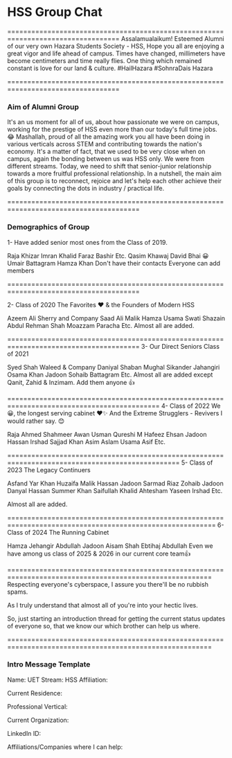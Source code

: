 # HSS Group Chat
==================================================================================
Assalamualaikum!
Esteemed Alumni of our very own Hazara Students Society - HSS,
Hope you all are enjoying a great vigor and life ahead of campus. 
Times have changed, millimeters have become centimeters and time really flies.
One thing which remained constant is love for our land & culture.
#HailHazara
#SohnraDais Hazara

==================================================================================

### Aim of Alumni Group

It's an us moment for all of us, about how passionate we were on campus, working for the prestige of HSS even more than our today's full time jobs. 😂
Mashallah, proud of all the amazing work you all have been doing in various verticals across STEM and contributing towards the nation's economy.
It's a matter of fact, that we used to be very close when on campus, again the bonding between us was HSS only. We were from different streams.
Today, we need to shift that senior-junior relationship towards a more fruitful professional relationship.
In a nutshell, the main aim of this group is to reconnect, rejoice and let's help each other achieve their goals by connecting the dots in industry / practical life.

=======================================================================================

### Demographics of Group

1- Have added senior most ones from the Class of 2019.

Raja Khizar
Imran Khalid
Faraz Bashir
Etc.
Qasim Khawaj
David Bhai 😀
Umair Battagram
Hamza Khan
Don't have their contacts
Everyone can add members

=======================================================================================

2- Class of 2020 The Favorites ❤ & the Founders of Modern HSS

Azeem Ali Sherry and Company
Saad Ali Malik
Hamza
Usama Swati
Shazain
Abdul Rehman Shah 
Moazzam Paracha
Etc.
Almost all are added.

=======================================================================================
3- Our Direct Seniors Class of 2021

Syed Shah Waleed & Company
Daniyal
Shaban Mughal
Sikander Jahangiri
Osama Khan Jadoon
Sohaib Battagram
Etc.
Almost all are added except
Qanit, Zahid & Inzimam.
Add them anyone 👍

============================================================================================
4- Class of 2022
We 😀,  the longest serving cabinet ❤✨
And the Extreme Strugglers - Revivers I would rather say. 😊

Raja Ahmed
Shahmeer Awan
Usman Qureshi
M Hafeez
Ehsan Jadoon
Hassan Irshad
Sajjad Khan
Asim Aslam 
Usama Asif
Etc.

=================================================================================================
5- Class of 2023
The Legacy Continuers

Asfand Yar Khan
Huzaifa Malik
Hassan Jadoon
Sarmad Riaz
Zohaib Jadoon
Danyal Hassan
Summer Khan
Saifullah Khalid
Ahtesham
Yaseen Irshad
Etc.

Almost all are added.

==========================================================================================================
6- Class of 2024
The Running Cabinet

Hamza Jehangir
Abdullah Jadoon
Aisam Shah
Ebtihaj Abdullah
Even we have among us class of 2025 & 2026 in our current core team👍

=========================================================================================================
Respecting everyone's cyberspace, I assure you there'll be no rubbish spams.

As I truly understand that almost all of you're into your hectic lives.

So, just starting an introduction thread for getting the current status updates of everyone so, that we know our which brother can help us where.

=========================================================================================================
### Intro Message Template
Name:
UET Stream: 
HSS Affiliation: 

Current Residence: 

Professional Vertical:

Current Organization: 

LinkedIn ID: 

Affiliations/Companies where I can help:





